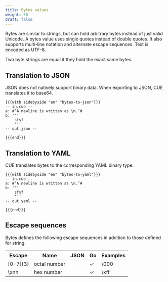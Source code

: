 ```yaml
---
title: Bytes values
weight: 50
draft: false
---
```


Bytes are similar to strings, but can hold arbitrary bytes instead of just valid Unicode. A bytes value uses single quotes instead of double quotes.
It also supports multi-line notation and alternate escape sequences. Text is encoded as UTF-8.

Two byte strings are equal if they hold the exact same bytes.

## Translation to JSON

JSON does not natively support binary data.
When exporting to JSON, CUE translates it to base64.

```coq
{{{with sidebyside "en" "bytes-to-json"}}}
-- in.cue --
a: #’A newline is written as \n.’#
b: '''
    sfsf
    ‘’’
-- out.json --

{{{end}}}
```

## Translation to YAML

CUE translates bytes to the corresponding YAML binary type.

```coq
{{{with sidebyside "en" "bytes-to-yaml"}}}
-- in.cue --
a: #’A newline is written as \n.’#
b: '''
    sfsf
    ‘’’
-- out.yaml --

{{{end}}}
```

## Escape sequences

Bytes defines the following escape sequences in addition to those defined for string.

| Escape | Name | JSON | Go | Examples |
| --- | --- | --- | --- | --- |
| \[0-7]{3} | octal number |  | ✓ | \000 |
| \xnn | hex number |  | ✓ | \xff |

<!-- TODO: should we deprecate octal numbers? -->

